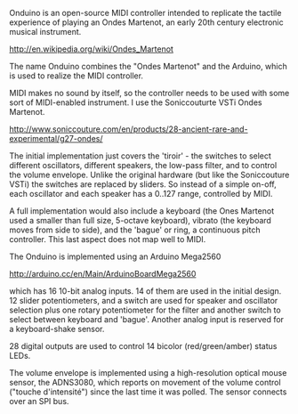 Onduino is an open-source MIDI controller intended to replicate the 
tactile experience of playing an Ondes Martenot, an early 20th 
century electronic musical instrument.

http://en.wikipedia.org/wiki/Ondes_Martenot

The name Onduino combines the "Ondes Martenot" and the Arduino, which 
is used to realize the MIDI controller.

MIDI makes no sound by itself, so the controller needs to be used with 
some sort of MIDI-enabled instrument. I use the Soniccouturte VSTi 
Ondes Martenot.

http://www.soniccouture.com/en/products/28-ancient-rare-and-experimental/g27-ondes/

The initial implementation just covers the 'tiroir' - the switches to select 
different oscillators, different speakers, the low-pass filter, and to control 
the volume envelope. Unlike the original hardware (but like the Soniccouture VSTi) 
the switches are replaced by sliders. So instead of a simple on-off, each oscillator 
and each speaker has a 0..127 range, controlled by MIDI.

A full implementation would also include a keyboard (the Ones Martenot 
used a smaller than full size, 5-octave keyboard), vibrato (the keyboard 
moves from side to side), and the 'bague' or ring, a continuous pitch controller.
This last aspect does not map well to MIDI.

The Onduino is implemented using an Arduino Mega2560

http://arduino.cc/en/Main/ArduinoBoardMega2560

which has 16 10-bit analog inputs. 14 of them are used in the initial design.
12 slider potentiometers, and a switch are used for speaker and oscillator 
selection plus one rotary potentiometer for the filter and another switch to 
select between keyboard and 'bague'. Another analog input is reserved for 
a keyboard-shake sensor. 

28 digital outputs are used to control 14 bicolor (red/green/amber) status LEDs.

The volume envelope is implemented using a high-resolution optical mouse
sensor, the ADNS3080, which reports on movement of the volume control ("touche 
d'intensité") since the last time it was polled. The sensor connects over an SPI bus.

